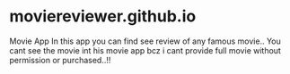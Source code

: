 # moviereviewer.github.io
Movie App
In this app you can find see review of any famous movie.. You cant see the movie int his movie app bcz
i cant provide full movie without permission or purchased..!!
